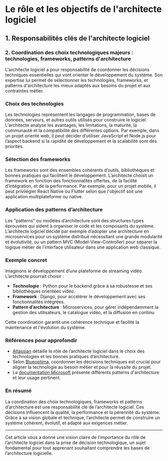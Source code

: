 # Le rôle et les objectifs de l'architecte logiciel

## 1. Responsabilités clés de l'architecte logiciel

### 2. Coordination des choix technologiques majeurs : technologies, frameworks, patterns d'architecture

L'architecte logiciel a pour responsabilité de coordonner les décisions techniques essentielles qui vont orienter le développement du système. Son expertise lui permet de sélectionner les technologies, frameworks, et patterns d'architecture les mieux adaptés aux besoins du projet et aux contraintes métier.

### Choix des technologies

Les technologies représentent les langages de programmation, bases de données, serveurs, et autres outils utilisés pour construire le logiciel. L'architecte analyse les avantages, les limitations, la maturité, la communauté et la compatibilité des différentes options. Par exemple, dans un projet orienté web, il peut décider d’utiliser JavaScript et Node.js pour l’aspect backend si la rapidité de développement et la scalabilité sont des priorités.

### Sélection des frameworks

Les frameworks sont des ensembles cohérents d’outils, bibliothèques et bonnes pratiques qui facilitent le développement. L’architecte choisit un framework en fonction des fonctionnalités offertes, de la facilité d’intégration, et de la performance. Par exemple, pour un projet mobile, il peut privilégier React Native ou Flutter selon que l'objectif soit une application multiplateforme ou native.

### Application des patterns d’architecture

Les "patterns" ou modèles d’architecture sont des structures types éprouvées qui aident à organiser le code et les composants du système. L’architecte logiciel décide par exemple d’adopter une architecture en microservices pour un système distribué nécessitant une grande modularité et évolutivité, ou un pattern MVC (Model-View-Controller) pour séparer la logique métier de l’interface utilisateur dans une application web classique.

### Exemple concret

Imaginons le développement d’une plateforme de streaming vidéo. L’architecte pourrait choisir :

- **Technologie** : Python pour le backend grâce à sa robustesse et ses bibliothèques orientées vidéo.
- **Framework** : Django, pour accélérer le développement avec ses fonctionnalités intégrées.
- **Pattern d’architecture** : Microservices, pour gérer indépendamment la gestion des utilisateurs, le catalogue vidéo, et la diffusion en continu.

Cette coordination garantit une cohérence technique et facilite la maintenance et l'évolution du système.

### Références pour approfondir

- [Atlassian](https://www.atlassian.com/fr/continuous-delivery/software-architecture/software-architect) détaille le rôle de l’architecte logiciel dans le choix des technologies et les bonnes pratiques d’architecture.
- Selon [Blueoptima](https://www.blueoptima.com/blog/the-top-5-responsibilities-of-a-software-architect/), coordonner les décisions techniques est crucial pour aligner la technologie au besoin métier et pour la réussite du projet.
- La [documentation Microsoft](https://docs.microsoft.com/fr-fr/azure/architecture/guide/architecture-styles/) présente différents patterns d'architecture et leur usage pertinent.

### En résumé

La coordination des choix technologiques, frameworks et patterns d’architecture est une responsabilité clé de l’architecte logiciel. Ces décisions influencent la qualité, la performance et la pérennité du système. Grâce à sa vision globale et technique, l’architecte permet de construire un système cohérent, évolutif, et adapté aux exigences métier.

---

Cet article vous a donné une vision claire de l’importance du rôle de l’architecte logiciel dans la prise de décision technologique, un sujet fondamental pour tout apprenant souhaitant comprendre les bases de l’architecture logicielle.
